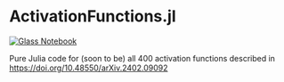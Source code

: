 # ActivationFunctions.jl

[![Glass Notebook](https://img.shields.io/badge/Docs-Glass%20Notebook-aquamarine.svg)](https://glassnotebook.io/r/_00M1jSsczpEy4fyvja9A/docs/99_api.jl)

Pure Julia code for (soon to be) all 400 activation functions described in https://doi.org/10.48550/arXiv.2402.09092
